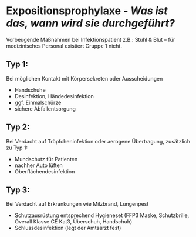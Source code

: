 # Expositionsprophylaxe - *Was ist das, wann wird sie durchgeführt?*
Vorbeugende Maßnahmen bei Infektionspatient z.B.: Stuhl & Blut – für medizinisches Personal existiert Gruppe 1 nicht.

## Typ 1:
Bei möglichen Kontakt mit Körpersekreten oder Ausscheidungen
+ Handschuhe
+ Desinfektion, Händedesinfektion
+ ggf. Einmalschürze
+ sichere Abfallentsorgung

## Typ 2:
Bei Verdacht auf Tröpfcheninfektion oder aerogene Übertragung, zusätzlich zu Typ 1:
+ Mundschutz für Patienten
+ nachher Auto lüften
+ Oberflächendesinfektion

## Typ 3:
Bei Verdacht auf Erkrankungen wie Milzbrand, Lungenpest
+ Schutzausrüstung entsprechend Hygieneset (FFP3 Maske, Schutzbrille, Overall Klasse CE Kat3, Überschuh, Handschuh)
+ Schlussdesinfektion (legt der Amtsarzt fest)
